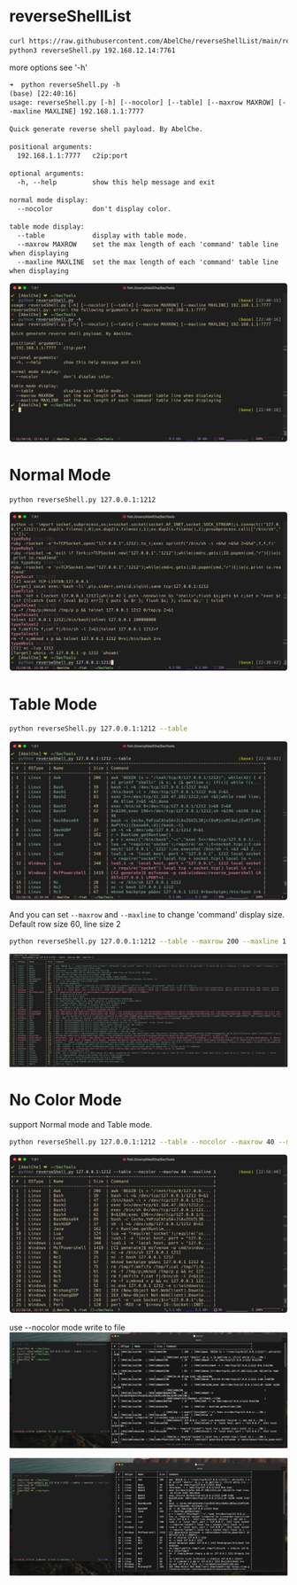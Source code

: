 # reverseShellList

```sh
curl https://raw.githubusercontent.com/AbelChe/reverseShellList/main/reverseShell.py > reverseShell.py
python3 reverseShell.py 192.168.12.14:7761
```

more options see '-h'
```
➜  python reverseShell.py -h                                                               (base) [22:40:16]
usage: reverseShell.py [-h] [--nocolor] [--table] [--maxrow MAXROW] [--maxline MAXLINE] 192.168.1.1:7777

Quick generate reverse shell payload. By AbelChe.

positional arguments:
  192.168.1.1:7777   c2ip:port

optional arguments:
  -h, --help         show this help message and exit

normal mode display:
  --nocolor          don't display color.

table mode display:
  --table            display with table mode.
  --maxrow MAXROW    set the max length of each 'command' table line when displaying
  --maxline MAXLINE  set the max length of each 'command' table line when displaying
```
![](./show3.png)

# Normal Mode
```sh
python reverseShell.py 127.0.0.1:1212
```
![](./show1.png)

# Table Mode
```sh
python reverseShell.py 127.0.0.1:1212 --table
```
![](./show2.png)

And you can set `--maxrow` and `--maxline` to change 'command' display size.
Default row size 60, line size 2
```sh
python reverseShell.py 127.0.0.1:1212 --table --maxrow 200 --maxline 1
```
![](./show4.png)

# No Color Mode
support Normal mode and Table mode.
```sh
python reverseShell.py 127.0.0.1:1212 --table --nocolor --maxrow 40 --maxline 1
```
![](./show7.png)

use --nocolor mode write to file
![](./show5.png)

![](./show6.png)
